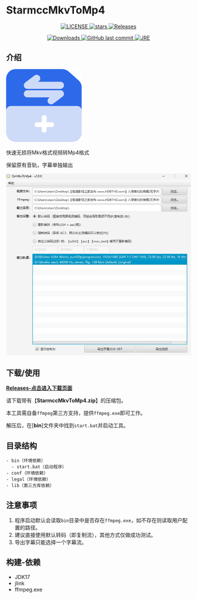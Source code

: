 # StarmccMkvToMp4

<p align="center">
    <a target="_blank" href="https://github.com/starmcc/StarmccMkvToMp4/blob/master/LICENSE">
        <img alt="LICENSE" src="https://img.shields.io/badge/License-MIT-lightgrey"/>
    </a>
    <a target="_blank" href="https://github.com/starmcc/StarmccMkvToMp4">
        <img alt="stars" src="https://img.shields.io/github/stars/starmcc/StarmccMkvToMp4?label=Stars"/>
    </a>
    <a target="_blank" href="https://github.com/starmcc/StarmccMkvToMp4/releases/latest">
        <img alt="Releases" src="https://img.shields.io/github/v/release/starmcc/StarmccMkvToMp4?display_name=tag&label=Latest&color=red"/>
    </a>
</p>
<p align="center">
    <a target="_blank" href="https://github.com/starmcc/StarmccMkvToMp4/releases/latest">
        <img alt="Downloads" src="https://img.shields.io/github/downloads/starmcc/StarmccMkvToMp4/total?label=Downloads"/>
    </a>
    <a target="_blank" href="https://github.com/starmcc/StarmccMkvToMp4/commits/master">
        <img alt="GitHub last commit" src="https://img.shields.io/github/last-commit/starmcc/StarmccMkvToMp4?label=LastCommit">
    </a>
    <a target="_blank" href="https://www.oracle.com/java/technologies/downloads/#jre8-windows">
        <img alt="JRE" src="https://img.shields.io/badge/JVM-1.8(64bit)-8d38dc"/>
    </a>
</p>

## 介绍

![logo](./logo.png)

快速无损将Mkv格式视频转Mp4格式

保留原有音轨，字幕单独输出

![主界面](./desc.png)

## 下载/使用

[**Releases-点击进入下载页面**](https://github.com/starmcc/StarmccMkvToMp4/releases)

请下载带有【**StarmccMkvToMp4.zip**】的压缩包。

本工具需自备`ffmpeg`第三方支持，提供`ffmpeg.exe`即可工作。

解压后，在[**bin**]文件夹中找到`start.bat`并启动工具。

## 目录结构

```
- bin（环境依赖）
  - start.bat（启动程序）
- conf（环境依赖）
- legal（环境依赖）
- lib（第三方库依赖）
```

## 注意事项

1. 程序启动默认会读取`bin`目录中是否存在`ffmpeg.exe`，如不存在则读取用户配置的路径。
2. 建议直接使用默认转码（即复制流），其他方式仅做成功测试。
3. 导出字幕只能选择一个字幕流。

## 构建-依赖

- JDK17
- jlink
- ffmpeg.exe